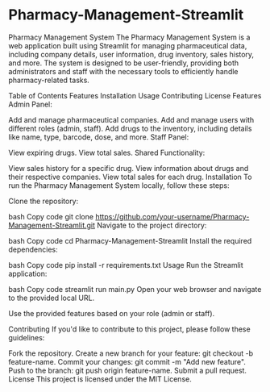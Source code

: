 # Pharmacy-Management-Streamlit
Pharmacy Management System
The Pharmacy Management System is a web application built using Streamlit for managing pharmaceutical data, including company details, user information, drug inventory, sales history, and more. The system is designed to be user-friendly, providing both administrators and staff with the necessary tools to efficiently handle pharmacy-related tasks.

Table of Contents
Features
Installation
Usage
Contributing
License
Features
Admin Panel:

Add and manage pharmaceutical companies.
Add and manage users with different roles (admin, staff).
Add drugs to the inventory, including details like name, type, barcode, dose, and more.
Staff Panel:

View expiring drugs.
View total sales.
Shared Functionality:

View sales history for a specific drug.
View information about drugs and their respective companies.
View total sales for each drug.
Installation
To run the Pharmacy Management System locally, follow these steps:

Clone the repository:

bash
Copy code
git clone https://github.com/your-username/Pharmacy-Management-Streamlit.git
Navigate to the project directory:

bash
Copy code
cd Pharmacy-Management-Streamlit
Install the required dependencies:

bash
Copy code
pip install -r requirements.txt
Usage
Run the Streamlit application:

bash
Copy code
streamlit run main.py
Open your web browser and navigate to the provided local URL.

Use the provided features based on your role (admin or staff).

Contributing
If you'd like to contribute to this project, please follow these guidelines:

Fork the repository.
Create a new branch for your feature: git checkout -b feature-name.
Commit your changes: git commit -m "Add new feature".
Push to the branch: git push origin feature-name.
Submit a pull request.
License
This project is licensed under the MIT License.
